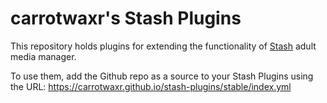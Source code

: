 # carrotwaxr's Stash Plugins

This repository holds plugins for extending the functionality of [Stash](https://github.com/stashapp/stash) adult media manager.

To use them, add the Github repo as a source to your Stash Plugins using the URL: https://carrotwaxr.github.io/stash-plugins/stable/index.yml
